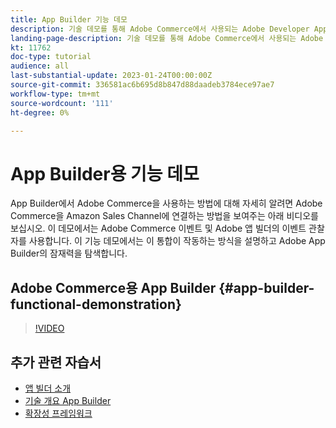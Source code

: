 ```yaml
---
title: App Builder 기능 데모
description: 기술 데모를 통해 Adobe Commerce에서 사용되는 Adobe Developer App Builder에 대해 알아보십시오
landing-page-description: 기술 데모를 통해 Adobe Commerce에서 사용되는 Adobe Developer App Builder에 대해 알아보십시오
kt: 11762
doc-type: tutorial
audience: all
last-substantial-update: 2023-01-24T00:00:00Z
source-git-commit: 336581ac6b695d8b847d88daadeb3784ece97ae7
workflow-type: tm+mt
source-wordcount: '111'
ht-degree: 0%

---
```



# App Builder용 기능 데모

App Builder에서 Adobe Commerce을 사용하는 방법에 대해 자세히 알려면 Adobe Commerce을 Amazon Sales Channel에 연결하는 방법을 보여주는 아래 비디오를 보십시오. 이 데모에서는 Adobe Commerce 이벤트 및 Adobe 앱 빌더의 이벤트 관찰자를 사용합니다. 이 기능 데모에서는 이 통합이 작동하는 방식을 설명하고 Adobe App Builder의 잠재력을 탐색합니다.

## Adobe Commerce용 App Builder {#app-builder-functional-demonstration}

>[!VIDEO](https://video.tv.adobe.com/v/3413502)


## 추가 관련 자습서

- [앱 빌더 소개](../app-builder/introduction-to-app-builder.md)
- [기술 개요 App Builder](../app-builder/app-builder-technical-overview.md)
- [확장성 프레임워크](../app-builder/extensibility-framework-commerce-eventing.md)